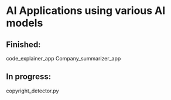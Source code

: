# AI Applications using various AI models

## Finished:
code_explainer_app
Company_summarizer_app

## In progress:
copyright_detector.py